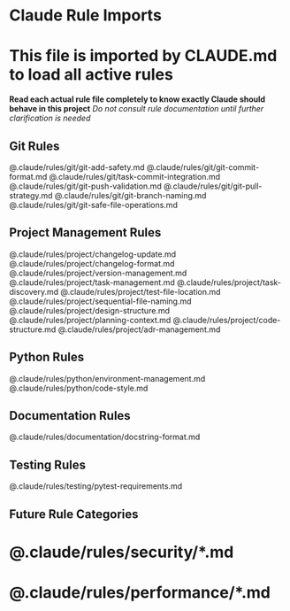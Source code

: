 # Claude Rule Imports
# This file is imported by CLAUDE.md to load all active rules
**Read each actual rule file completely to know exactly Claude should behave in this project**
*Do not consult rule documentation until further clarification is needed*

## Git Rules
@.claude/rules/git/git-add-safety.md
@.claude/rules/git/git-commit-format.md
@.claude/rules/git/task-commit-integration.md
@.claude/rules/git/git-push-validation.md
@.claude/rules/git/git-pull-strategy.md
@.claude/rules/git/git-branch-naming.md
@.claude/rules/git/git-safe-file-operations.md

## Project Management Rules
@.claude/rules/project/changelog-update.md
@.claude/rules/project/changelog-format.md
@.claude/rules/project/version-management.md
@.claude/rules/project/task-management.md
@.claude/rules/project/task-discovery.md
@.claude/rules/project/test-file-location.md
@.claude/rules/project/sequential-file-naming.md
@.claude/rules/project/design-structure.md
@.claude/rules/project/planning-context.md
@.claude/rules/project/code-structure.md
@.claude/rules/project/adr-management.md

## Python Rules
@.claude/rules/python/environment-management.md
@.claude/rules/python/code-style.md

## Documentation Rules
@.claude/rules/documentation/docstring-format.md

## Testing Rules
@.claude/rules/testing/pytest-requirements.md

## Future Rule Categories
# @.claude/rules/security/*.md
# @.claude/rules/performance/*.md